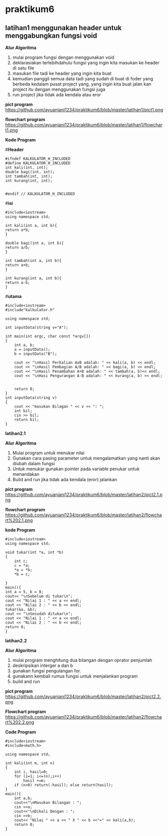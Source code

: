 # praktikum6

## latihan1 **menggunakan header untuk menggabungkan fungsi void**

**Alur Algoritma**

1. mulai program fungsi dengan menggunakan void
2. deklarasiakan terlebihdahulu fungsi yang ingin kita masukan ke header di satu file
3. masukan file tadi ke header yang ingin kita buat
4. kemudian panggil semua data tadi yang sudah di buat di foder yang berbeda kedalam pusat project yang,
yang ingin kita buat jalan kan project itu dengan menggunakan fungsi juga 
5. run project jika tidak ada kendala atau eror

**pict program**
https://github.com/ayuanjani1234/praktikum6/blob/master/latihan1/pict1.png

**flowchart program**
https://github.com/ayuanjani1234/praktikum6/blob/master/latihan1/flowchart1.png

**Kode Program**

#**Header** 
```
#ifndef KALKULATOR_H_INCLUDED
#define KALKULATOR_H_INCLUDED
int kali(int, int);
double bagi(int, int);
int tambah(int, int);
int kurang(int, int);


#endif // KALKULATOR_H_INCLUDED
```
#**isi**
```
#include<iostream>
using namespace std;

int kali(int a, int b){
return a*b;
}

double bagi(int a, int b){
return a/b;
}

int tambah(int a, int b){
return a+b;
}

int kurang(int a, int b){
return a-b;
}
```
#**utama**
```
#include<iostream>
#include"kalkulator.h"

using namespace std;

int inputData(string v="A");

int main(int argc, char const *argv[])
{
    int a, b;
    a = inputData();
    b = inputData("B");

    cout << "\nHasil Perkalian AxB adalah: " << kali(a, b) << endl;
    cout << "\nHasil Pembagian A/B adalah: " << bagi(a, b) << endl;
    cout << "\nHasil Penambahan A+B adalah: " << tambah(a, b)<< endl;
    cout << "\nHasi Pengurangan A-B adalah: " << kurang(a, b) << endl;


    return 0;
}
int inputData(string v)
{
    cout << "masukan Bilagan " << v << ": ";
    int bil;
    cin >> bil;
    return bil;
}
```

**latihan2.1**

**Alur Algoritma**
1. Mulai program untuk menukar nilai
2. Gunakan cara pasing parameter untuk mengalamatkan yang nanti akan diubah dalam fungsi
3. Untuk menukar gunakan pointer pada variable penukar untuk menandakan
4. Build and run jika tidak ada kendala (eror) jalankan

**pict program**
https://github.com/ayuanjani1234/praktikum6/blob/master/latihan2/pict2.1.png

**flowchart program**
https://github.com/ayuanjani1234/praktikum6/blob/master/latihan2/flowchart%202.1.png

**kode Program**
```
#include<iostream>
using namespace std;

void tukar(int *a, int *b)
{
    int c;
    c = *a;
    *a = *b;
    *b = c;

}
main(){
int a = 5, b = 8;
cout<< "\nSebelum di tukar\n";
cout << "Nilai 1 : " << a << endl;
cout << "Nilai 2 : " << b << endl;
tukar(&a, &b);
cout << "\nSesudah ditukar\n";
cout << "Nilai 1 : " << a << endl;
cout << "Nilai 2 : " << b << endl;
return 0;
}
```

**latihan2.2**

**Alur Algoritma**

1. mulai program menghitung dua bilangan dengan oprator penjumlah
2. deskripsikan interger a dan b
3. gunakan fungsi pengulangan for.
4. gunakann kembali rumus fungsi untuk menjalankan program
5. build and run

**pict program**
https://github.com/ayuanjani1234/praktikum6/blob/master/latihan2/pict2.2.png

**Flowchart program**
https://github.com/ayuanjani1234/praktikum6/blob/master/latihan2/flowchart%202.2.png


**Code Program**
```
#include<iostream>
#include<math.h>

using namespace std;

int kali(int m, int n)
{
    int i, hasil=0;
    for (i=1; i<=(n);i++)
        hasil +=m;
    if (n<0) return(-hasil); else return(hasil);
}
main(){
    int a,b;
    cout<<"\nMasukan Bilangan : ";
    cin >>a;
    cout<<"\nDikali Dengan : ";
    cin >>b;
    cout<< "Nilai " << a << " X " << b <<"=" << kali(a,b);
    return 0;
}
```
